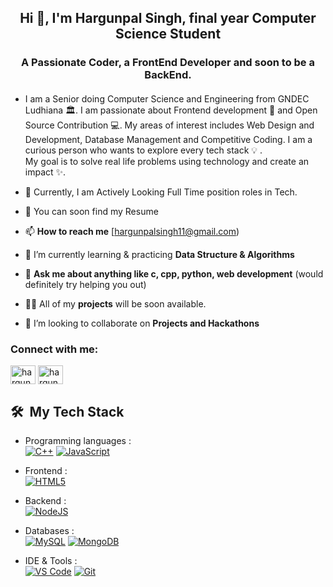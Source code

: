 <h2 align="center"> Hi 👋, I'm Hargunpal Singh, </a>final year Computer Science Student</h2>
<h3 align="center">A Passionate Coder, a FrontEnd Developer and soon to be a BackEnd. </h3>

#### 
 
- I am a Senior doing Computer Science and Engineering from GNDEC Ludhiana 🏛️. I am passionate about Frontend development 🚀 and Open Source Contribution 💻. My areas of interest includes Web Design and Development, Database Management and Competitive Coding. I am a curious person who wants to explore every tech stack 💡 .                                           
My goal is to solve real life problems using technology and create an impact ✨.

- 🔷 Currently, I am Actively Looking Full Time position roles in Tech.

- 📓 You can soon find my Resume

- 📫 **How to reach me** [hargunpalsingh11@gmail.com)

- 🌱 I’m currently learning & practicing **Data Structure & Algorithms**

- 💬 **Ask me about anything like c, cpp, python, web development** (would definitely try helping you out)    

- 👨‍💻 All of my **projects** will be soon available.
 
- 🤝 I’m looking to collaborate on **Projects and Hackathons**


<h3 align="left">Connect with me:</h3>
<p align="left">
 
 <a href="https://www.linkedin.com/in/hargunpal-singh-132618242/" target="blank"><img align="center" src="https://raw.githubusercontent.com/rahuldkjain/github-profile-readme-generator/master/src/images/icons/Social/linked-in-alt.svg" alt="hargunpalsingh" height="30" width="40" /></a>
 <a href="htpps://www.instagram.com/hargunpal.singh" target="blank"><img align="center" src="https://www.codewithrandom.com/wp-content/uploads/2022/10/Number-Guessing-Game-using-JavaScript-1.png"  alt="hargunpalsingh" height="30" width="40" /></a>
<!--  <h2> &nbsp;My Tech Stack</h2> -->

 
 
 <h2> 🛠 &nbsp;My Tech Stack</h2>

- Programming languages : <br />
    [![C++](https://img.shields.io/badge/C%2B%2B-00599C?style=flat&logo=c%2B%2B&logoColor=white)](https://www.cplusplus.com/)
    [![JavaScript](	https://img.shields.io/badge/JavaScript-F7DF1E?style=flat&logo=javascript&logoColor=black)](https://developer.mozilla.org/en-US/docs/Web/JavaScript) 
    
    
- Frontend : <br />
    [![HTML5](https://img.shields.io/badge/HTML5-E34F26?style=flat&logo=html5&logoColor=white)](https://www.w3.org/html/)
    
- Backend : <br />
    [![NodeJS](https://img.shields.io/badge/Node.js-43853D?style=flat&logo=node.js&logoColor=white)](https://nodejs.org)
 
  
- Databases :  <br />
    [![MySQL](https://img.shields.io/badge/MySQL-00000F?style=flat&logo=mysql&logoColor=white)](https://www.mysql.com/)
    [![MongoDB](https://img.shields.io/badge/MongoDB-4EA94B?style=flat&logo=mongodb&logoColor=white)](https://www.mongodb.com/)
 
- IDE & Tools : <br />
    [![VS Code](http://img.shields.io/badge/-VS%20Code-5C2D91?style=flat&logo=visual-studio-code&logoColor=white)](https://code.visualstudio.com/)
    [![Git](https://img.shields.io/badge/Git-F05032?style=flat&logo=git&logoColor=white)](https://git-scm.com/)
